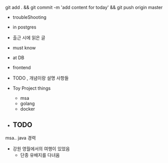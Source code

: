 


git add . && git commit -m 'add content for today' && git push origin master

- troubleShooting


- in postgres


- 출근 시에 읽은 글 

- must know

- at DB 

- frontend


- TODO , 개념이랑 설명 사항들 

- Toy Project things

    - msa
    - golang 
    - docker 

- TODO
    - 




msa..
java 
경력

- 강원 영월에서의 여행이 있었음 
    - 단종 유배지를 다녀옴 